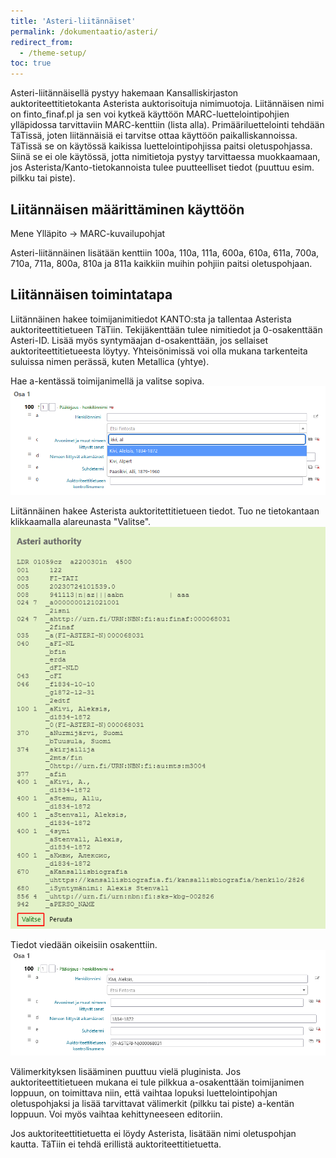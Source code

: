```yaml
---
title: 'Asteri-liitännäiset'
permalink: /dokumentaatio/asteri/
redirect_from:
  - /theme-setup/
toc: true
---
```


Asteri-liitännäisellä pystyy hakemaan Kansalliskirjaston auktoriteettitietokanta Asterista auktorisoituja nimimuotoja. Liitännäisen nimi on finto_finaf.pl ja sen voi 
kytkeä käyttöön MARC-luettelointipohjien ylläpidossa tarvittaviin MARC-kenttiin (lista alla). Primääriluettelointi tehdään TäTissä, joten liitännäisiä ei tarvitse ottaa käyttöön paikalliskannoissa. 
TäTissä se on käytössä kaikissa luettelointipohjissa paitsi oletuspohjassa. Siinä se ei ole käytössä, jotta nimitietoja pystyy tarvittaessa muokkaamaan, 
jos Asterista/Kanto-tietokannoista tulee puutteelliset tiedot (puuttuu esim. pilkku tai piste).

## Liitännäisen määrittäminen käyttöön

Mene Ylläpito -> MARC-kuvailupohjat

Asteri-liitännäinen lisätään kenttiin 100a, 110a, 111a, 600a, 610a, 611a, 700a, 710a, 711a, 800a, 810a ja 811a kaikkiin muihin pohjiin paitsi oletuspohjaan.

## Liitännäisen toimintatapa

Liitännäinen hakee toimijanimitiedot KANTO:sta ja tallentaa Asterista auktoriteettitietueen TäTiin. Tekijäkenttään tulee nimitiedot 
ja 0-osakenttään Asteri-ID. Lisää myös syntymäajan d-osakenttään, jos sellaiset auktoriteettitietueesta löytyy. 
Yhteisönimissä voi olla mukana tarkenteita suluissa nimen perässä, kuten Metallica (yhtye).

Hae a-kentässä toimijanimellä ja valitse sopiva.
![](/assets/files/docs/Ohjeet/asteri.png)

Liitännäinen hakee Asterista auktoritettitietueen tiedot. Tuo ne tietokantaan klikkaamalla alareunasta "Valitse".
![](/assets/files/docs/Ohjeet/asteri2.png)

Tiedot viedään oikeisiin osakenttiin.
![](/assets/files/docs/Ohjeet/asteri3.png)

Välimerkityksen lisääminen puuttuu vielä pluginista. Jos auktoriteettitietueen mukana ei tule pilkkua a-osakenttään toimijanimen loppuun, on toimittava niin, että vaihtaa lopuksi luettelointipohjan oletuspohjaksi ja lisää tarvittavat välimerkit (pilkku tai piste) a-kentän loppuun. Voi myös vaihtaa kehittyneeseen editoriin.

Jos auktoriteettitietuetta ei löydy Asterista, lisätään nimi oletuspohjan kautta. TäTiin ei tehdä erillistä auktoriteettitietuetta.
